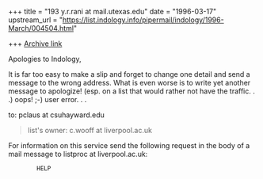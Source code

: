 +++
title = "193 y.r.rani at mail.utexas.edu"
date = "1996-03-17"
upstream_url = "https://list.indology.info/pipermail/indology/1996-March/004504.html"

+++
[Archive link](https://list.indology.info/pipermail/indology/1996-March/004504.html)

Apologies to Indology,

It is far too easy to make a slip and forget to change one detail and send
a message  to the wrong address.  What is even worse is to write yet
another message to apologize! (esp. on a list that would rather not have
the traffic. . .) oops! ;-)  user error. . .


to: pclaus at csuhayward.edu
>list's owner:
		c.wooff at liverpool.ac.uk

For information on this service  send the following
request in the body of a mail message to listproc at liverpool.ac.uk:

			HELP






